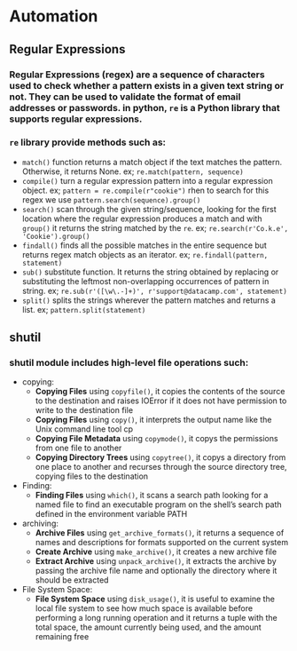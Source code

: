 # Automation
## Regular Expressions
### Regular Expressions (regex) are a sequence of characters used to check whether a pattern exists in a given text string or not. They can be used to validate the format of email addresses or passwords. in python, `re` is a Python library that supports regular expressions.
### `re` library provide methods such as: 
- `match()` function returns a match object if the text matches the pattern. Otherwise, it returns None. ex; `re.match(pattern, sequence)`
- `compile()` turn a regular expression pattern into a regular expression object. ex; `pattern = re.compile(r"cookie")` rhen to search for this regex we use `pattern.search(sequence).group()`
- `search()` scan through the given string/sequence, looking for the first location where the regular expression produces a match and with `group()` it returns the string matched by the `re`. ex; `re.search(r'Co.k.e', 'Cookie').group()`
- `findall()` finds all the possible matches in the entire sequence but returns regex match objects as an iterator. ex; `re.findall(pattern, statement)` 
- `sub()` substitute function. It returns the string obtained by replacing or substituting the leftmost non-overlapping occurrences of pattern in string. ex; `re.sub(r'([\w\.-]+)', r'support@datacamp.com', statement)`
- `split()` splits the strings wherever the pattern matches and returns a list. ex; `pattern.split(statement)`
## shutil
### shutil module includes high-level file operations such:
- copying:
    - **Copying Files** using `copyfile()`, it copies the contents of the source to the destination and raises IOError if it does not have permission to write to the destination file
    - **Copying Files** using `copy()`, it interprets the output name like the Unix command line tool cp
    - **Copying File Metadata** using `copymode()`, it copys the permissions from one file to another
    - **Copying Directory Trees** using `copytree()`, it copys a directory from one place to another and recurses through the source directory tree, copying files to the destination
- Finding:
    - **Finding Files** using `which()`, it scans a search path looking for a named file to find an executable program on the shell’s search path defined in the environment variable PATH
- archiving:
    - **Archive Files** using `get_archive_formats()`, it returns a sequence of names and descriptions for formats supported on the current system
    - **Create Archive** using `make_archive()`, it creates a new archive file
    - **Extract Archive** using `unpack_archive()`, it extracts the archive by passing the archive file name and optionally the directory where it should be extracted
- File System Space:
    - **File System Space** using `disk_usage()`, it is useful to examine the local file system to see how much space is available before performing a long running operation and it returns a tuple with the total space, the amount currently being used, and the amount remaining free